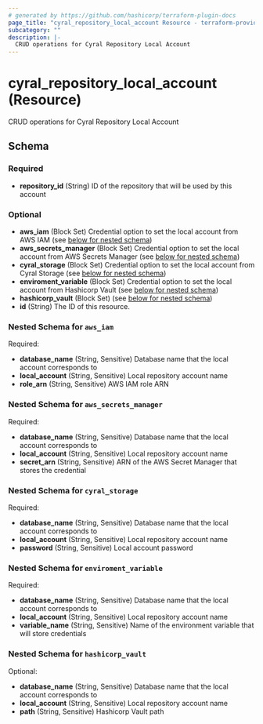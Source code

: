 ```yaml
---
# generated by https://github.com/hashicorp/terraform-plugin-docs
page_title: "cyral_repository_local_account Resource - terraform-provider-cyral"
subcategory: ""
description: |-
  CRUD operations for Cyral Repository Local Account
---
```


# cyral_repository_local_account (Resource)

CRUD operations for Cyral Repository Local Account



<!-- schema generated by tfplugindocs -->
## Schema

### Required

- **repository_id** (String) ID of the repository that will be used by this account

### Optional

- **aws_iam** (Block Set) Credential option to set the local account from AWS IAM (see [below for nested schema](#nestedblock--aws_iam))
- **aws_secrets_manager** (Block Set) Credential option to set the local account from AWS Secrets Manager (see [below for nested schema](#nestedblock--aws_secrets_manager))
- **cyral_storage** (Block Set) Credential option to set the local account from Cyral Storage (see [below for nested schema](#nestedblock--cyral_storage))
- **enviroment_variable** (Block Set) Credential option to set the local account from Hashicorp Vault (see [below for nested schema](#nestedblock--enviroment_variable))
- **hashicorp_vault** (Block Set) (see [below for nested schema](#nestedblock--hashicorp_vault))
- **id** (String) The ID of this resource.

<a id="nestedblock--aws_iam"></a>
### Nested Schema for `aws_iam`

Required:

- **database_name** (String, Sensitive) Database name that the local account corresponds to
- **local_account** (String, Sensitive) Local repository account name
- **role_arn** (String, Sensitive) AWS IAM role ARN


<a id="nestedblock--aws_secrets_manager"></a>
### Nested Schema for `aws_secrets_manager`

Required:

- **database_name** (String, Sensitive) Database name that the local account corresponds to
- **local_account** (String, Sensitive) Local repository account name
- **secret_arn** (String, Sensitive) ARN of the AWS Secret Manager that stores the credential


<a id="nestedblock--cyral_storage"></a>
### Nested Schema for `cyral_storage`

Required:

- **database_name** (String, Sensitive) Database name that the local account corresponds to
- **local_account** (String, Sensitive) Local repository account name
- **password** (String, Sensitive) Local account password


<a id="nestedblock--enviroment_variable"></a>
### Nested Schema for `enviroment_variable`

Required:

- **database_name** (String, Sensitive) Database name that the local account corresponds to
- **local_account** (String, Sensitive) Local repository account name
- **variable_name** (String, Sensitive) Name of the environment variable that will store credentials


<a id="nestedblock--hashicorp_vault"></a>
### Nested Schema for `hashicorp_vault`

Optional:

- **database_name** (String, Sensitive) Database name that the local account corresponds to
- **local_account** (String, Sensitive) Local repository account name
- **path** (String, Sensitive) Hashicorp Vault path


